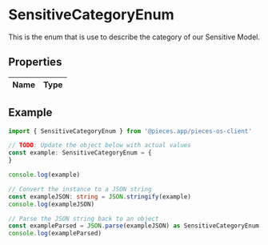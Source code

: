 
# SensitiveCategoryEnum

This is the enum that is use to describe the category of our Sensitive Model.

## Properties

Name | Type
------------ | -------------

## Example

```typescript
import { SensitiveCategoryEnum } from '@pieces.app/pieces-os-client'

// TODO: Update the object below with actual values
const example: SensitiveCategoryEnum = {
}

console.log(example)

// Convert the instance to a JSON string
const exampleJSON: string = JSON.stringify(example)
console.log(exampleJSON)

// Parse the JSON string back to an object
const exampleParsed = JSON.parse(exampleJSON) as SensitiveCategoryEnum
console.log(exampleParsed)
```


